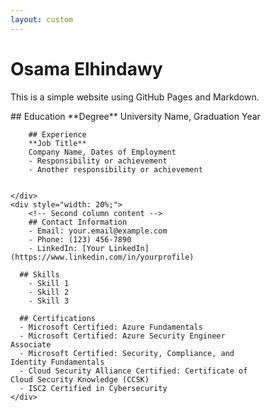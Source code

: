 ```yaml
---
layout: custom
---
```


# Osama Elhindawy

This is a simple website using GitHub Pages and Markdown.

<div style="display: flex; flex-direction: row; justify-content: space-between;">
    <div style="width: 80%;">
        <!-- First column content -->
        ## Education
        **Degree**  
        University Name, Graduation Year

        ## Experience
        **Job Title**  
        Company Name, Dates of Employment
        - Responsibility or achievement
        - Another responsibility or achievement


    </div>
    <div style="width: 20%;">
        <!-- Second column content -->
        ## Contact Information
        - Email: your.email@example.com
        - Phone: (123) 456-7890
        - LinkedIn: [Your LinkedIn](https://www.linkedin.com/in/yourprofile)

      ## Skills
        - Skill 1
        - Skill 2
        - Skill 3

      ## Certifications
      - Microsoft Certified: Azure Fundamentals
      - Microsoft Certified: Azure Security Engineer Associate
      - Microsoft Certified: Security, Compliance, and Identity Fundamentals
      - Cloud Security Alliance Certified: Certificate of Cloud Security Knowledge (CCSK)
      - ISC2 Certified in Cybersecurity
    </div>
</div>
